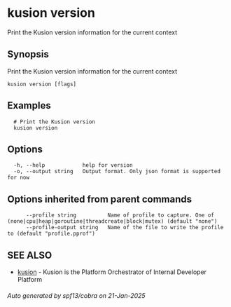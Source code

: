 # kusion version

Print the Kusion version information for the current context

## Synopsis

Print the Kusion version information for the current context

```
kusion version [flags]
```

## Examples

```
  # Print the Kusion version
  kusion version
```

## Options

```
  -h, --help            help for version
  -o, --output string   Output format. Only json format is supported for now
```

## Options inherited from parent commands

```
      --profile string          Name of profile to capture. One of (none|cpu|heap|goroutine|threadcreate|block|mutex) (default "none")
      --profile-output string   Name of the file to write the profile to (default "profile.pprof")
```

## SEE ALSO

* [kusion](index.md)	 - Kusion is the Platform Orchestrator of Internal Developer Platform

###### Auto generated by spf13/cobra on 21-Jan-2025
